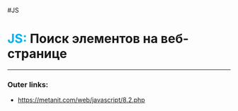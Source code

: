 #JS
# <font color="#00b0f0">JS:</font> Поиск элементов на веб-странице
---
### Outer links:
- https://metanit.com/web/javascript/8.2.php